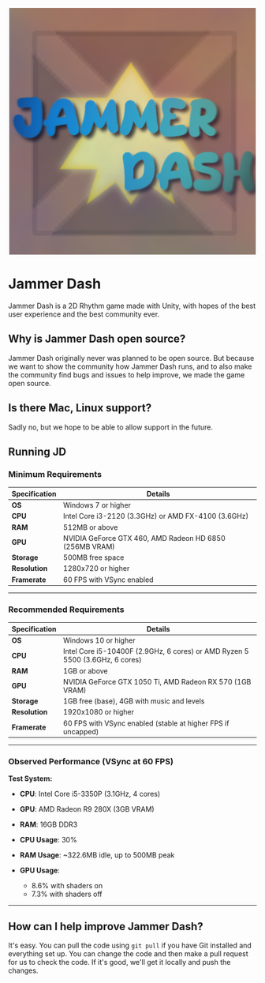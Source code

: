 
<p align="center">
  <img width="500" height="500" src="https://github.com/Pricklety/Jammer-Dash/blob/master/Assets/Resources/discordLogo.png">
</p>

# Jammer Dash
Jammer Dash is a 2D Rhythm game made with Unity, with hopes of the best user experience and the best community ever.

## Why is Jammer Dash open source?
Jammer Dash originally never was planned to be open source. But because we want to show the community how Jammer Dash runs, and to also make the community find bugs and issues to help improve, we made the game open source.

## Is there Mac, Linux support?
Sadly no, but we hope to be able to allow support in the future.

## Running JD
### Minimum Requirements

| Specification        | Details                               |
|----------------------|---------------------------------------|
| **OS**               | Windows 7 or higher                  |
| **CPU**              | Intel Core i3-2120 (3.3GHz) or AMD FX-4100 (3.6GHz) |
| **RAM**              | 512MB or above                       |
| **GPU**              | NVIDIA GeForce GTX 460, AMD Radeon HD 6850 (256MB VRAM) |
| **Storage**          | 500MB free space                     |
| **Resolution**       | 1280x720 or higher                   |
| **Framerate**        | 60 FPS with VSync enabled            |

---

### Recommended Requirements

| Specification        | Details                               |
|----------------------|---------------------------------------|
| **OS**               | Windows 10 or higher                 |
| **CPU**              | Intel Core i5-10400F (2.9GHz, 6 cores) or AMD Ryzen 5 5500 (3.6GHz, 6 cores) |
| **RAM**              | 1GB or above                         |
| **GPU**              | NVIDIA GeForce GTX 1050 Ti, AMD Radeon RX 570 (1GB VRAM) |
| **Storage**          | 1GB free (base), 4GB with music and levels |
| **Resolution**       | 1920x1080 or higher                  |
| **Framerate**        | 60 FPS with VSync enabled (stable at higher FPS if uncapped) |

---

### Observed Performance (VSync at 60 FPS)

**Test System:**
- **CPU**: Intel Core i5-3350P (3.1GHz, 4 cores)
- **GPU**: AMD Radeon R9 280X (3GB VRAM)
- **RAM**: 16GB DDR3

- **CPU Usage**: 30%  
- **RAM Usage**: ~322.6MB idle, up to 500MB peak  
- **GPU Usage**:  
  - 8.6% with shaders on  
  - 7.3% with shaders off  

---

## How can I help improve Jammer Dash?
It's easy. You can pull the code using `git pull` if you have Git installed and everything set up. You can change the code and then make a pull request for us to check the code. If it's good, we'll get it locally and push the changes.

